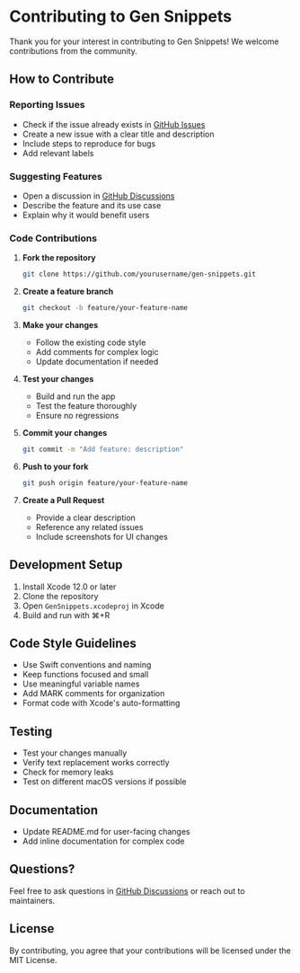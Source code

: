 # Contributing to Gen Snippets

Thank you for your interest in contributing to Gen Snippets! We welcome contributions from the community.

## How to Contribute

### Reporting Issues

- Check if the issue already exists in [GitHub Issues](https://github.com/yourusername/gen-snippets/issues)
- Create a new issue with a clear title and description
- Include steps to reproduce for bugs
- Add relevant labels

### Suggesting Features

- Open a discussion in [GitHub Discussions](https://github.com/yourusername/gen-snippets/discussions)
- Describe the feature and its use case
- Explain why it would benefit users

### Code Contributions

1. **Fork the repository**
   ```bash
   git clone https://github.com/yourusername/gen-snippets.git
   ```

2. **Create a feature branch**
   ```bash
   git checkout -b feature/your-feature-name
   ```

3. **Make your changes**
   - Follow the existing code style
   - Add comments for complex logic
   - Update documentation if needed

4. **Test your changes**
   - Build and run the app
   - Test the feature thoroughly
   - Ensure no regressions

5. **Commit your changes**
   ```bash
   git commit -m "Add feature: description"
   ```

6. **Push to your fork**
   ```bash
   git push origin feature/your-feature-name
   ```

7. **Create a Pull Request**
   - Provide a clear description
   - Reference any related issues
   - Include screenshots for UI changes

## Development Setup

1. Install Xcode 12.0 or later
2. Clone the repository
3. Open `GenSnippets.xcodeproj` in Xcode
4. Build and run with ⌘+R

## Code Style Guidelines

- Use Swift conventions and naming
- Keep functions focused and small
- Use meaningful variable names
- Add MARK comments for organization
- Format code with Xcode's auto-formatting

## Testing

- Test your changes manually
- Verify text replacement works correctly
- Check for memory leaks
- Test on different macOS versions if possible

## Documentation

- Update README.md for user-facing changes
- Add inline documentation for complex code

## Questions?

Feel free to ask questions in [GitHub Discussions](https://github.com/yourusername/gen-snippets/discussions) or reach out to maintainers.

## License

By contributing, you agree that your contributions will be licensed under the MIT License.